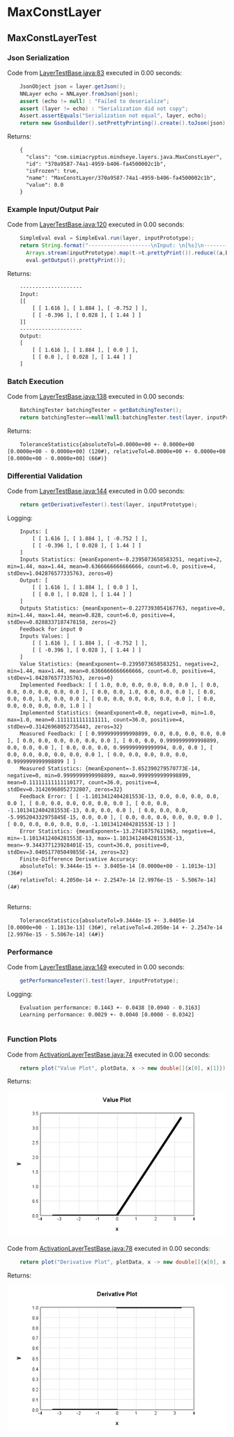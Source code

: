 # MaxConstLayer
## MaxConstLayerTest
### Json Serialization
Code from [LayerTestBase.java:83](../../../../../../../../MindsEye/src/test/java/com/simiacryptus/mindseye/layers/LayerTestBase.java#L83) executed in 0.00 seconds: 
```java
    JsonObject json = layer.getJson();
    NNLayer echo = NNLayer.fromJson(json);
    assert (echo != null) : "Failed to deserialize";
    assert (layer != echo) : "Serialization did not copy";
    Assert.assertEquals("Serialization not equal", layer, echo);
    return new GsonBuilder().setPrettyPrinting().create().toJson(json);
```

Returns: 

```
    {
      "class": "com.simiacryptus.mindseye.layers.java.MaxConstLayer",
      "id": "370a9587-74a1-4959-b406-fa4500002c1b",
      "isFrozen": true,
      "name": "MaxConstLayer/370a9587-74a1-4959-b406-fa4500002c1b",
      "value": 0.0
    }
```



### Example Input/Output Pair
Code from [LayerTestBase.java:120](../../../../../../../../MindsEye/src/test/java/com/simiacryptus/mindseye/layers/LayerTestBase.java#L120) executed in 0.00 seconds: 
```java
    SimpleEval eval = SimpleEval.run(layer, inputPrototype);
    return String.format("--------------------\nInput: \n[%s]\n--------------------\nOutput: \n%s",
      Arrays.stream(inputPrototype).map(t->t.prettyPrint()).reduce((a,b)->a+",\n"+b).get(),
      eval.getOutput().prettyPrint());
```

Returns: 

```
    --------------------
    Input: 
    [[
    	[ [ 1.616 ], [ 1.884 ], [ -0.752 ] ],
    	[ [ -0.396 ], [ 0.028 ], [ 1.44 ] ]
    ]]
    --------------------
    Output: 
    [
    	[ [ 1.616 ], [ 1.884 ], [ 0.0 ] ],
    	[ [ 0.0 ], [ 0.028 ], [ 1.44 ] ]
    ]
```



### Batch Execution
Code from [LayerTestBase.java:138](../../../../../../../../MindsEye/src/test/java/com/simiacryptus/mindseye/layers/LayerTestBase.java#L138) executed in 0.00 seconds: 
```java
    BatchingTester batchingTester = getBatchingTester();
    return batchingTester==null?null:batchingTester.test(layer, inputPrototype);
```

Returns: 

```
    ToleranceStatistics{absoluteTol=0.0000e+00 +- 0.0000e+00 [0.0000e+00 - 0.0000e+00] (120#), relativeTol=0.0000e+00 +- 0.0000e+00 [0.0000e+00 - 0.0000e+00] (66#)}
```



### Differential Validation
Code from [LayerTestBase.java:144](../../../../../../../../MindsEye/src/test/java/com/simiacryptus/mindseye/layers/LayerTestBase.java#L144) executed in 0.00 seconds: 
```java
    return getDerivativeTester().test(layer, inputPrototype);
```
Logging: 
```
    Inputs: [
    	[ [ 1.616 ], [ 1.884 ], [ -0.752 ] ],
    	[ [ -0.396 ], [ 0.028 ], [ 1.44 ] ]
    ]
    Inputs Statistics: {meanExponent=-0.2395073658583251, negative=2, min=1.44, max=1.44, mean=0.6366666666666666, count=6.0, positive=4, stdDev=1.042876577335763, zeros=0}
    Output: [
    	[ [ 1.616 ], [ 1.884 ], [ 0.0 ] ],
    	[ [ 0.0 ], [ 0.028 ], [ 1.44 ] ]
    ]
    Outputs Statistics: {meanExponent=-0.2277393054167763, negative=0, min=1.44, max=1.44, mean=0.828, count=6.0, positive=4, stdDev=0.8288337187478158, zeros=2}
    Feedback for input 0
    Inputs Values: [
    	[ [ 1.616 ], [ 1.884 ], [ -0.752 ] ],
    	[ [ -0.396 ], [ 0.028 ], [ 1.44 ] ]
    ]
    Value Statistics: {meanExponent=-0.2395073658583251, negative=2, min=1.44, max=1.44, mean=0.6366666666666666, count=6.0, positive=4, stdDev=1.042876577335763, zeros=0}
    Implemented Feedback: [ [ 1.0, 0.0, 0.0, 0.0, 0.0, 0.0 ], [ 0.0, 0.0, 0.0, 0.0, 0.0, 0.0 ], [ 0.0, 0.0, 1.0, 0.0, 0.0, 0.0 ], [ 0.0, 0.0, 0.0, 1.0, 0.0, 0.0 ], [ 0.0, 0.0, 0.0, 0.0, 0.0, 0.0 ], [ 0.0, 0.0, 0.0, 0.0, 0.0, 1.0 ] ]
    Implemented Statistics: {meanExponent=0.0, negative=0, min=1.0, max=1.0, mean=0.1111111111111111, count=36.0, positive=4, stdDev=0.31426968052735443, zeros=32}
    Measured Feedback: [ [ 0.9999999999998899, 0.0, 0.0, 0.0, 0.0, 0.0 ], [ 0.0, 0.0, 0.0, 0.0, 0.0, 0.0 ], [ 0.0, 0.0, 0.9999999999998899, 0.0, 0.0, 0.0 ], [ 0.0, 0.0, 0.0, 0.999999999999994, 0.0, 0.0 ], [ 0.0, 0.0, 0.0, 0.0, 0.0, 0.0 ], [ 0.0, 0.0, 0.0, 0.0, 0.0, 0.9999999999998899 ] ]
    Measured Statistics: {meanExponent=-3.652390279570773E-14, negative=0, min=0.9999999999998899, max=0.9999999999998899, mean=0.11111111111110177, count=36.0, positive=4, stdDev=0.31426968052732807, zeros=32}
    Feedback Error: [ [ -1.1013412404281553E-13, 0.0, 0.0, 0.0, 0.0, 0.0 ], [ 0.0, 0.0, 0.0, 0.0, 0.0, 0.0 ], [ 0.0, 0.0, -1.1013412404281553E-13, 0.0, 0.0, 0.0 ], [ 0.0, 0.0, 0.0, -5.995204332975845E-15, 0.0, 0.0 ], [ 0.0, 0.0, 0.0, 0.0, 0.0, 0.0 ], [ 0.0, 0.0, 0.0, 0.0, 0.0, -1.1013412404281553E-13 ] ]
    Error Statistics: {meanExponent=-13.27410757611963, negative=4, min=-1.1013412404281553E-13, max=-1.1013412404281553E-13, mean=-9.344377123928401E-15, count=36.0, positive=0, stdDev=3.040517705049855E-14, zeros=32}
    Finite-Difference Derivative Accuracy:
    absoluteTol: 9.3444e-15 +- 3.0405e-14 [0.0000e+00 - 1.1013e-13] (36#)
    relativeTol: 4.2050e-14 +- 2.2547e-14 [2.9976e-15 - 5.5067e-14] (4#)
    
```

Returns: 

```
    ToleranceStatistics{absoluteTol=9.3444e-15 +- 3.0405e-14 [0.0000e+00 - 1.1013e-13] (36#), relativeTol=4.2050e-14 +- 2.2547e-14 [2.9976e-15 - 5.5067e-14] (4#)}
```



### Performance
Code from [LayerTestBase.java:149](../../../../../../../../MindsEye/src/test/java/com/simiacryptus/mindseye/layers/LayerTestBase.java#L149) executed in 0.00 seconds: 
```java
    getPerformanceTester().test(layer, inputPrototype);
```
Logging: 
```
    Evaluation performance: 0.1443 +- 0.0438 [0.0940 - 0.3163]
    Learning performance: 0.0029 +- 0.0040 [0.0000 - 0.0342]
    
```

### Function Plots
Code from [ActivationLayerTestBase.java:74](../../../../../../../../MindsEye/src/test/java/com/simiacryptus/mindseye/layers/java/ActivationLayerTestBase.java#L74) executed in 0.00 seconds: 
```java
    return plot("Value Plot", plotData, x -> new double[]{x[0], x[1]});
```

Returns: 

![Result](etc/test.1.png)



Code from [ActivationLayerTestBase.java:78](../../../../../../../../MindsEye/src/test/java/com/simiacryptus/mindseye/layers/java/ActivationLayerTestBase.java#L78) executed in 0.00 seconds: 
```java
    return plot("Derivative Plot", plotData, x -> new double[]{x[0], x[2]});
```

Returns: 

![Result](etc/test.2.png)



